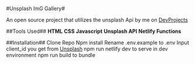 #Unsplash ImG Gallery#

An open source project that utilizes the unsplash Api by me on [DevProjects](http://www.codementor.io/projects)

##Tools Used##
**HTML**
**CSS**
**Javascript**
**Unsplash API**
**Netlify Functions**

##Installation##
Clone Repo
Npm install
Rename .env.example to .env
Input client_id you get from [Unsplash](https://unsplash.com/developers)
npm run netlify dev to serve in dev environment
npm run build to bundle

